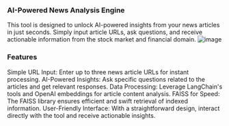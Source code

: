 ### AI-Powered News Analysis Engine

This tool is designed to unlock AI-powered insights from your news articles in just seconds. Simply input article URLs, ask questions, and receive actionable information from the stock market and financial domain.
![image](https://github.com/user-attachments/assets/e9c6a2fb-2654-4448-bb8f-d8828cc44769)

### Features
Simple URL Input: Enter up to three news article URLs for instant processing.
AI-Powered Insights: Ask specific questions related to the articles and get relevant responses.
Data Processing: Leverage LangChain's tools and OpenAI embeddings for article content analysis.
FAISS for Speed: The FAISS library ensures efficient and swift retrieval of indexed information.
User-Friendly Interface: With a straightforward design, interact directly with the tool and receive actionable insights.
